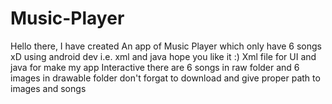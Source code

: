 # Music-Player
Hello there, I have created An app of Music Player which only have 6 songs xD using android dev i.e. xml and java hope you like it :)
Xml file for UI and java for make my app Interactive
there are 6 songs in raw folder and 6 images in drawable folder 
don't forgat to download and give proper path to images and songs 
